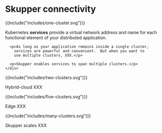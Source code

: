 # Skupper connectivity

<section class="topology">
  <div>
    <div id="-one-cluster">
      {{include("includes/one-cluster.svg")}}
    </div>
    <div>
      <p>Kubernetes <strong>services</strong> provide a virtual
        network address and name for each functional element of your
        distributed application.</p>

      <p>As long as your application remains inside a single cluster,
        services are powerful and convenient.  But when you want to
        use multiple clusters, XXX.</p>

      <p>Skupper enables services to span multiple clusters.</p>
    </div>
  </div>
</section>

<section class="topology">
  <div>
    <div>
      {{include("includes/two-clusters.svg")}}
    </div>
    <div>
      <p>Hybrid-cloud XXX</p>
    </div>
  </div>
</section>

<section class="topology">
  <div>
    <div>
      {{include("includes/five-clusters.svg")}}
    </div>
    <div>
      <p>Edge XXX</p>
    </div>
  </div>
</section>

<section class="topology">
  <div>
    <div>
      {{include("includes/many-clusters.svg")}}
    </div>
    <div>
      <p>Skupper scales XXX</p>
    </div>
  </div>
</section>
